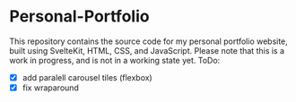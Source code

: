 # Personal-Portfolio
This repository contains the source code for my personal portfolio website, built using SvelteKit, HTML, CSS, and JavaScript. Please note that this is a work in progress, and is not in a working state yet.
ToDo:
- [x] add paralell carousel tiles (flexbox)
- [x] fix wraparound